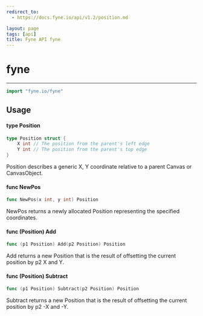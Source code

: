 ```yaml
---
redirect_to:
  - https://docs.fyne.io/api/v1.2/position.md

layout: page
tags: [api]
title: Fyne API fyne
---
```



# fyne
---
```go
import "fyne.io/fyne"
```

## Usage

#### type Position

```go
type Position struct {
	X int // The position from the parent's left edge
	Y int // The position from the parent's top edge
}
```

Position describes a generic X, Y coordinate relative to a parent Canvas or CanvasObject.

#### func  NewPos

```go
func NewPos(x int, y int) Position
```
NewPos returns a newly allocated Position representing the specified coordinates.

#### func (Position) Add

```go
func (p1 Position) Add(p2 Position) Position
```
Add returns a new Position that is the result of offsetting the current position by p2 X and Y.

#### func (Position) Subtract

```go
func (p1 Position) Subtract(p2 Position) Position
```
Subtract returns a new Position that is the result of offsetting the current position by p2 -X and -Y.
